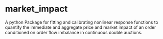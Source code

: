 # market_impact

A python Package for fitting and calibrating nonlinear response functions to quantify the immediate and aggregate price and market impact of an order conditioned on order flow imbalance in continuous double auctions. 

